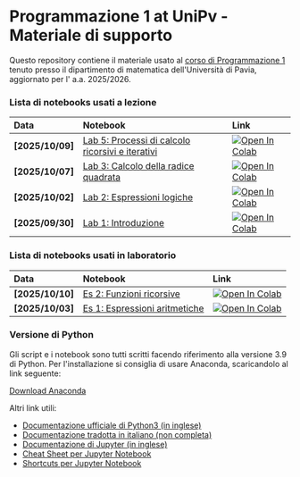 # Programmazione 1 at UniPv - Materiale di supporto

Questo repository contiene il materiale usato al [corso di Programmazione 1](http://matematica.unipv.it/gualandi/programming/) tenuto presso il dipartimento di matematica dell'Università di Pavia, aggiornato per l' a.a. 2025/2026.

### Lista di notebooks usati a lezione

| Data | Notebook | Link |
|:-|:-|:-|
|**[2025/10/09]**|[Lab 5: Processi di calcolo ricorsivi e iterativi](https://github.com/mathcoding/programming/blob/master/notebooks/Lab5_ProcessiDiCalcolo.ipynb)|[![Open In Colab](https://colab.research.google.com/assets/colab-badge.svg)](https://colab.research.google.com/github/mathcoding/programming/blob/master/notebooks/Lab5_ProcessiDiCalcolo.ipynb)|[Html]|
|**[2025/10/07]**|[Lab 3: Calcolo della radice quadrata](https://github.com/mathcoding/programming/blob/master/notebooks/Lab3_RadiceQuadrata.ipynb)|[![Open In Colab](https://colab.research.google.com/assets/colab-badge.svg)](https://colab.research.google.com/github/mathcoding/programming/blob/master/notebooks/Lab3_RadiceQuadrata.ipynb)|[Html]|
|**[2025/10/02]**|[Lab 2: Espressioni logiche](https://github.com/mathcoding/programming/blob/master/notebooks/Lab2_EspressioniLogiche.ipynb)|[![Open In Colab](https://colab.research.google.com/assets/colab-badge.svg)](https://colab.research.google.com/github/mathcoding/programming/blob/master/notebooks/Lab2_EspressioniLogiche.ipynb)|[Html]|
|**[2025/09/30]**|[Lab 1: Introduzione](https://github.com/mathcoding/programming/blob/master/notebooks/Lab1_Introduzione.ipynb)|[![Open In Colab](https://colab.research.google.com/assets/colab-badge.svg)](https://colab.research.google.com/github/mathcoding/programming/blob/master/notebooks/Lab1_Introduzione.ipynb)|[Html]|

### Lista di notebooks usati in laboratorio

| Data | Notebook | Link |
|:-|:-|:-|
|**[2025/10/10]**|[Es 2: Funzioni ricorsive](https://github.com/mathcoding/programming/blob/master/notebooks/Es2_Funzioni_ricorsive.ipynb)|[![Open In Colab](https://colab.research.google.com/assets/colab-badge.svg)](https://colab.research.google.com/github/mathcoding/programming/blob/master/notebooks/Es2_Funzioni_ricorsive.ipynb)|[Html]|
|**[2025/10/03]**|[Es 1: Espressioni aritmetiche](https://github.com/mathcoding/programming/blob/master/notebooks/Es1_EspressioniAritmetiche.ipynb)|[![Open In Colab](https://colab.research.google.com/assets/colab-badge.svg)](https://colab.research.google.com/github/mathcoding/programming/blob/master/notebooks/Es1_EspressioniAritmetiche.ipynb)|[Html]|


### Versione di Python
Gli script e i notebook sono tutti scritti facendo riferimento alla versione 3.9 di Python.
Per l'installazione si consiglia di usare Anaconda, scaricandolo al link seguente:

[Download Anaconda](https://www.anaconda.com/download/)

Altri link utili:

* [Documentazione ufficiale di Python3 (in inglese)](https://docs.python.org/3/)
* [Documentazione tradotta in italiano (non completa)](http://docs.python.it/)
* [Documentazione di Jupyter (in inglese)](https://jupyter.readthedocs.io/en/latest/index.html)
* [Cheat Sheet per Jupyter Notebook](https://s3.amazonaws.com/assets.datacamp.com/blog_assets/Jupyter_Notebook_Cheat_Sheet.pdf)
* [Shortcuts per Jupyter Notebook](https://www.cheatography.com/weidadeyue/cheat-sheets/jupyter-notebook/)
